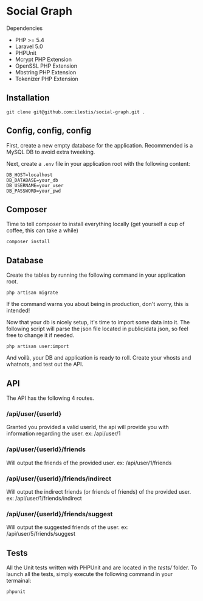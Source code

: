 # Social Graph

Dependencies
* PHP >= 5.4
* Laravel 5.0
* PHPUnit
* Mcrypt PHP Extension
* OpenSSL PHP Extension
* Mbstring PHP Extension
* Tokenizer PHP Extension

## Installation

    git clone git@github.com:ilestis/social-graph.git .
    
## Config, config, config

First, create a new empty database for the application. Recommended is a MySQL DB to avoid extra tweeking.

Next, create a ```.env``` file in your application root with the following content:

    DB_HOST=localhost
    DB_DATABASE=your_db
    DB_USERNAME=your_user
    DB_PASSWORD=your_pwd
    
## Composer
Time to tell composer to install everything locally (get yourself a cup of coffee, this can take a while)

    composer install
    
## Database
Create the tables by running the following command in your application root.

    php artisan migrate
    
If the command warns you about being in production, don't worry, this is intended!
    
Now that your db is nicely setup, it's time to import some data into it. The following script will parse the json file located in public/data.json, so feel free to change it if needed.

    php artisan user:import
    
And voilà, your DB and application is ready to roll. Create your vhosts and whatnots, and test out the API.

## API
The API has the following 4 routes.

### /api/user/{userId}
Granted you provided a valid userId, the api will provide you with information regarding the user.
ex: /api/user/1

### /api/user/{userId}/friends
Will output the friends of the provided user.
ex: /api/user/1/friends

### /api/user/{userId}/friends/indirect
Will output the indirect friends (or friends of friends) of the provided user.
ex: /api/user/1/friends/indirect

### /api/user/{userId}/friends/suggest
Will output the suggested friends of the user.
ex: /api/user/5/friends/suggest

## Tests

All the Unit tests written with PHPUnit and are located in the *tests/* folder. 
To launch all the tests, simply execute the following command in your termainal:

    phpunit